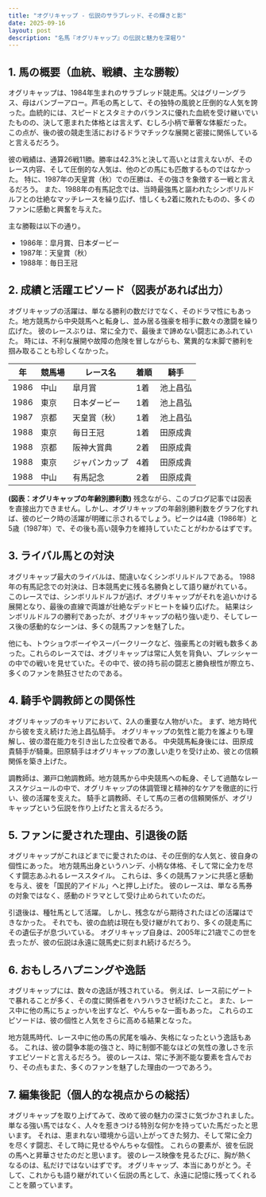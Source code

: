```yaml
---
title: "オグリキャップ - 伝説のサラブレッド、その輝きと影"
date: 2025-09-16
layout: post
description: "名馬『オグリキャップ』の伝説と魅力を深堀り"
---
```


## 1. 馬の概要（血統、戦績、主な勝鞍）

オグリキャップは、1984年生まれのサラブレッド競走馬。父はグリーングラス、母はバンブーアロー。芦毛の馬として、その独特の風貌と圧倒的な人気を誇った。血統的には、スピードとスタミナのバランスに優れた血統を受け継いでいたものの、決して恵まれた体格とは言えず、むしろ小柄で華奢な体躯だった。  この点が、後の彼の競走生活におけるドラマチックな展開と密接に関係していると言えるだろう。

彼の戦績は、通算26戦11勝。勝率は42.3%と決して高いとは言えないが、そのレース内容、そして圧倒的な人気は、他のどの馬にも匹敵するものではなかった。  特に、1987年の天皇賞（秋）での圧勝は、その強さを象徴する一戦と言えるだろう。  また、1988年の有馬記念では、当時最強馬と謳われたシンボリルドルフとの壮絶なマッチレースを繰り広げ、惜しくも2着に敗れたものの、多くのファンに感動と興奮を与えた。

主な勝鞍は以下の通り。

* 1986年：皐月賞、日本ダービー
* 1987年：天皇賞（秋）
* 1988年：毎日王冠


## 2. 成績と活躍エピソード（図表があれば出力）

オグリキャップの活躍は、単なる勝利の数だけでなく、そのドラマ性にもあった。地方競馬から中央競馬へと転身し、並み居る強豪を相手に数々の激闘を繰り広げた。  彼のレースぶりは、常に全力で、最後まで諦めない闘志にあふれていた。  時には、不利な展開や故障の危険を冒しながらも、驚異的な末脚で勝利を掴み取ることも珍しくなかった。

| 年 | 競馬場 | レース名 | 着順 | 騎手 |
|---|---|---|---|---|
| 1986 | 中山 | 皐月賞 | 1着 | 池上昌弘 |
| 1986 | 東京 | 日本ダービー | 1着 | 池上昌弘 |
| 1987 | 京都 | 天皇賞（秋） | 1着 | 池上昌弘 |
| 1988 | 東京 | 毎日王冠 | 1着 | 田原成貴 |
| 1988 | 京都 | 阪神大賞典 | 2着 | 田原成貴 |
| 1988 | 東京 | ジャパンカップ | 4着 | 田原成貴 |
| 1988 | 中山 | 有馬記念 | 2着 | 田原成貴 |


**(図表：オグリキャップの年齢別勝利数)**  残念ながら、このブログ記事では図表を直接出力できません。しかし、オグリキャップの年齢別勝利数をグラフ化すれば、彼のピーク時の活躍が明確に示されるでしょう。ピークは4歳（1986年）と5歳（1987年）で、その後も高い競争力を維持していたことがわかるはずです。


## 3. ライバル馬との対決

オグリキャップ最大のライバルは、間違いなくシンボリルドルフである。  1988年の有馬記念での対決は、日本競馬史に残る名勝負として語り継がれている。  このレースでは、シンボリルドルフが逃げ、オグリキャップがそれを追いかける展開となり、最後の直線で両雄が壮絶なデッドヒートを繰り広げた。  結果はシンボリルドルフの勝利であったが、オグリキャップの粘り強い走り、そしてレース後の感動的なシーンは、多くの競馬ファンを魅了した。

他にも、トウショウボーイやスーパークリークなど、強豪馬との対戦も数多くあった。これらのレースでは、オグリキャップは常に人気を背負い、プレッシャーの中での戦いを見せていた。その中で、彼の持ち前の闘志と勝負根性が際立ち、多くのファンを熱狂させたのである。


## 4. 騎手や調教師との関係性

オグリキャップのキャリアにおいて、2人の重要な人物がいた。  まず、地方時代から彼を支え続けた池上昌弘騎手。  オグリキャップの気性と能力を誰よりも理解し、彼の潜在能力を引き出した立役者である。  中央競馬転身後には、田原成貴騎手が騎乗。田原騎手はオグリキャップの激しい走りを受け止め、彼との信頼関係を築き上げた。

調教師は、瀬戸口勉調教師。地方競馬から中央競馬への転身、そして過酷なレーススケジュールの中で、オグリキャップの体調管理と精神的なケアを徹底的に行い、彼の活躍を支えた。  騎手と調教師、そして馬の三者の信頼関係が、オグリキャップという伝説を作り上げたと言えるだろう。


## 5. ファンに愛された理由、引退後の話

オグリキャップがこれほどまでに愛されたのは、その圧倒的な人気と、彼自身の個性にあった。  地方競馬出身というハンデ、小柄な体格、そして常に全力を尽くす闘志あふれるレーススタイル。  これらは、多くの競馬ファンに共感と感動を与え、彼を「国民的アイドル」へと押し上げた。  彼のレースは、単なる馬券の対象ではなく、感動のドラマとして受け止められていたのだ。

引退後は、種牡馬として活躍。  しかし、残念ながら期待されたほどの活躍はできなかった。  それでも、彼の血統は現在も受け継がれており、多くの競走馬にその遺伝子が息づいている。  オグリキャップ自身は、2005年に21歳でこの世を去ったが、彼の伝説は永遠に競馬史に刻まれ続けるだろう。


## 6. おもしろハプニングや逸話

オグリキャップには、数々の逸話が残されている。  例えば、レース前にゲートで暴れることが多く、その度に関係者をハラハラさせ続けたこと。  また、レース中に他の馬にちょっかいを出すなど、やんちゃな一面もあった。  これらのエピソードは、彼の個性と人気をさらに高める結果となった。

地方競馬時代、レース中に他の馬の尻尾を噛み、失格になったという逸話もある。  これは、彼の闘争本能の強さと、時に制御不能なほどの気性の激しさを示すエピソードと言えるだろう。  彼のレースは、常に予測不能な要素を含んでおり、その点もまた、多くのファンを魅了した理由の一つであろう。


## 7. 編集後記（個人的な視点からの総括）

オグリキャップを取り上げてみて、改めて彼の魅力の深さに気づかされました。  単なる強い馬ではなく、人々を惹きつける特別な何かを持っていた馬だったと思います。  それは、恵まれない環境から這い上がってきた努力、そして常に全力を尽くす闘志、そして時に見せるやんちゃな個性。  これらの要素が、彼を伝説の馬へと昇華させたのだと思います。  彼のレース映像を見るたびに、胸が熱くなるのは、私だけではないはずです。  オグリキャップ、本当にありがとう。そして、これからも語り継がれていく伝説の馬として、永遠に記憶に残ってくれることを願っています。
